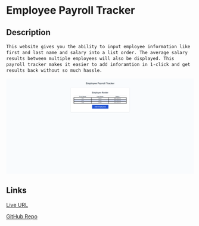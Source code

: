 # Employee Payroll Tracker

## Description
```
This website gives you the ability to input employee information like first and last name and salary into a list order. The average salary results between multiple employees will also be displayed. This payroll tracker makes it easier to add inforamtion in 1-click and get results back without so much hassle.       
```
![alt text](assets/Employee-Payroll-Tracker-Page.png)

## Links

[Live URL](https://xjellybeanx.github.io/js-employee-payroll-tracker/)

[GitHub Repo](https://github.com/xJellybeanx/js-employee-payroll-tracker.git)
